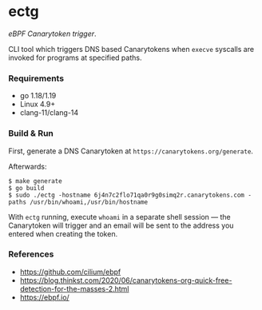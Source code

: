 # ectg

_eBPF Canarytoken trigger_.

CLI tool which triggers DNS based Canarytokens when `execve` syscalls are invoked for programs at specified paths.

### Requirements

- go 1.18/1.19
- Linux 4.9+
- clang-11/clang-14

### Build & Run

First, generate a DNS Canarytoken at `https://canarytokens.org/generate`.

Afterwards:
```shell
$ make generate
$ go build
$ sudo ./ectg -hostname 6j4n7c2flo71qa0r9g0simq2r.canarytokens.com -paths /usr/bin/whoami,/usr/bin/hostname
```

With `ectg` running, execute `whoami` in a separate shell session — the Canarytoken will trigger and an email will be sent to the address you entered when creating the token.

### References

- https://github.com/cilium/ebpf
- https://blog.thinkst.com/2020/06/canarytokens-org-quick-free-detection-for-the-masses-2.html
- https://ebpf.io/
